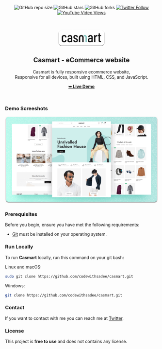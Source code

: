 <div align="center">
  
  ![GitHub repo size](https://img.shields.io/github/repo-size/codewithsadee/casmart)
  ![GitHub stars](https://img.shields.io/github/stars/codewithsadee/casmart?style=social)
  ![GitHub forks](https://img.shields.io/github/forks/codewithsadee/casmart?style=social)
  [![Twitter Follow](https://img.shields.io/twitter/follow/codewithsadee?style=social)](https://twitter.com/intent/follow?screen_name=codewithsadee)
  [![YouTube Video Views](https://img.shields.io/youtube/views/_NcyQawah6w?style=social)](https://youtu.be/_NcyQawah6w)

  <br />
  <br />
  
  <img src="./readme-images/project-logo.png" />

  <h2 align="center">Casmart - eCommerce website</h2>

  Casmart is fully responsive ecommerce website, <br />Responsive for all devices, built using HTML, CSS, and JavaScript.

  <a href="https://codewithsadee.github.io/casmart/"><strong>➥ Live Demo</strong></a>

</div>

<br />

### Demo Screeshots

![Casmart Desktop Demo](./readme-images/desktop.png "Desktop Demo")

### Prerequisites

Before you begin, ensure you have met the following requirements:

* [Git](https://git-scm.com/downloads "Download Git") must be installed on your operating system.

### Run Locally

To run **Casmart** locally, run this command on your git bash:

Linux and macOS:

```bash
sudo git clone https://github.com/codewithsadee/casmart.git
```

Windows:

```bash
git clone https://github.com/codewithsadee/casmart.git
```

### Contact

If you want to contact with me you can reach me at [Twitter](https://www.twitter.com/codewithsadee).

### License

This project is **free to use** and does not contains any license.
